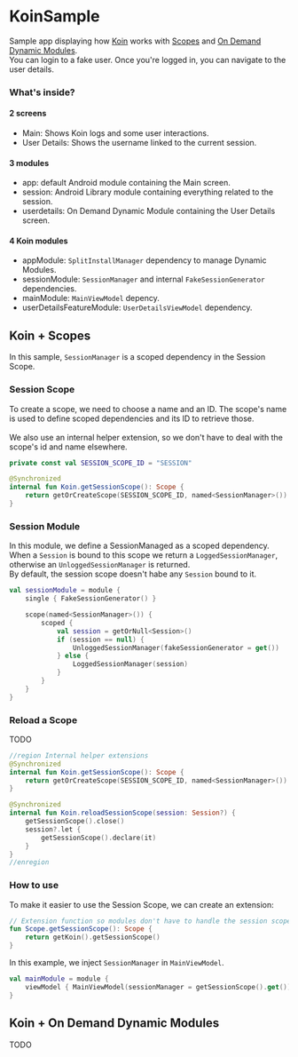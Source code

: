 # KoinSample

Sample app displaying how [Koin](https://github.com/InsertKoinIO/koin) works with [Scopes](https://insert-koin.io/docs/2.0/documentation/koin-core/scope-api.html) and [On Demand Dynamic Modules](https://developer.android.com/studio/projects/dynamic-delivery/on-demand-delivery).
<br>
You can login to a fake user. Once you're logged in, you can navigate to the user details.

### What's inside?

#### 2 screens
* Main: Shows Koin logs and some user interactions.
* User Details: Shows the username linked to the current session.

#### 3 modules
* app: default Android module containing the Main screen.
* session: Android Library module containing everything related to the session.
* userdetails: On Demand Dynamic Module containing the User Details screen.

#### 4 Koin modules
* appModule: `SplitInstallManager` dependency to manage Dynamic Modules.
* sessionModule: `SessionManager` and internal `FakeSessionGenerator` dependencies.
* mainModule: `MainViewModel` depency.
* userDetailsFeatureModule: `UserDetailsViewModel` dependency.

## Koin + Scopes

In this sample, `SessionManager` is a scoped dependency in the Session Scope.

### Session Scope

To create a scope, we need to choose a name and an ID. The scope's name is used to define scoped dependencies and its ID to retrieve those.
<br><br>
We also use an internal helper extension, so we don't have to deal with the scope's id and name elsewhere.

```kotlin
private const val SESSION_SCOPE_ID = "SESSION"

@Synchronized
internal fun Koin.getSessionScope(): Scope {
    return getOrCreateScope(SESSION_SCOPE_ID, named<SessionManager>())
}
```

### Session Module
In this module, we define a SessionManaged as a scoped dependency.
<br>
When a `Session` is bound to this scope we return a `LoggedSessionManager`, otherwise an `UnloggedSessionManager` is returned.
<br>
By default, the session scope doesn't habe any `Session` bound to it.

```kotlin
val sessionModule = module {
    single { FakeSessionGenerator() }

    scope(named<SessionManager>()) {
        scoped {
            val session = getOrNull<Session>()
            if (session == null) {
                UnloggedSessionManager(fakeSessionGenerator = get())
            } else {
                LoggedSessionManager(session)
            }
        }
    }
}
```

### Reload a Scope
TODO
```kotlin
//region Internal helper extensions
@Synchronized
internal fun Koin.getSessionScope(): Scope {
    return getOrCreateScope(SESSION_SCOPE_ID, named<SessionManager>())
}

@Synchronized
internal fun Koin.reloadSessionScope(session: Session?) {
    getSessionScope().close()
    session?.let {
        getSessionScope().declare(it)
    }
}
//enregion
```


### How to use

To make it easier to use the Session Scope, we can create an extension:

```kotlin
// Extension function so modules don't have to handle the session scope's name and id.
fun Scope.getSessionScope(): Scope {
    return getKoin().getSessionScope()
}
```

In this example, we inject `SessionManager` in `MainViewModel`.

```kotlin
val mainModule = module {
    viewModel { MainViewModel(sessionManager = getSessionScope().get()) }
}
```

## Koin + On Demand Dynamic Modules
TODO
